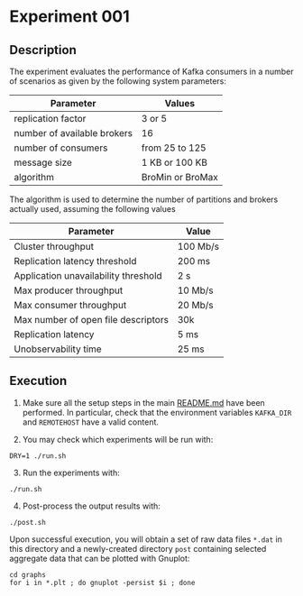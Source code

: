 # Experiment 001

## Description

The experiment evaluates the performance of Kafka consumers in a number of scenarios as given by the following system parameters:

| Parameter | Values |
|-|-|
| replication factor | 3 or 5 |
| number of available brokers | 16 |
| number of consumers | from 25 to 125 |
| message size | 1 KB or 100 KB |
| algorithm | BroMin or BroMax |

The algorithm is used to determine the number of partitions and brokers actually used, assuming the following values

| Parameter | Value |
|-|-|
| Cluster throughput | 100 Mb/s |
| Replication latency threshold | 200 ms |
| Application unavailability threshold | 2 s |
| Max producer throughput | 10 Mb/s | 
| Max consumer throughput | 20 Mb/s |
| Max number of open file descriptors | 30k |
| Replication latency | 5 ms |
| Unobservability time | 25 ms |

## Execution

1. Make sure all the setup steps in the main [README.md](../../README.md) have been performed. In particular, check that the environment variables `KAFKA_DIR` and `REMOTEHOST` have a valid content.

2. You may check which experiments will be run with:

```
DRY=1 ./run.sh
```

3. Run the experiments with:

```
./run.sh
```

4. Post-process the output results with:

```
./post.sh
```

Upon successful execution, you will obtain a set of raw data files `*.dat` in this directory and a newly-created directory `post` containing selected aggregate data that can be plotted with Gnuplot:

```
cd graphs
for i in *.plt ; do gnuplot -persist $i ; done
```